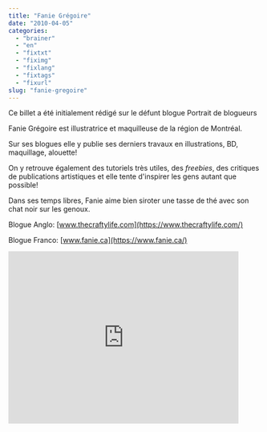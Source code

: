 ```yaml
---
title: "Fanie Grégoire"
date: "2010-04-05"
categories: 
  - "brainer"
  - "en"
  - "fixtxt"
  - "fiximg"
  - "fixlang"
  - "fixtags"
  - "fixurl"
slug: "fanie-gregoire"
---
```


Ce billet a été initialement rédigé sur le défunt blogue Portrait de blogueurs

Fanie Grégoire est illustratrice et maquilleuse de la région de Montréal.

Sur ses blogues elle y publie ses derniers travaux en illustrations, BD, maquillage, alouette!

On y retrouve également des tutoriels très utiles, des _freebies_, des critiques de publications artistiques et elle tente d'inspirer les gens autant que possible!

Dans ses temps libres, Fanie aime bien siroter une tasse de thé avec son chat noir sur les genoux.

Blogue Anglo: [www.thecraftylife.com](https://www.thecraftylife.com/)

Blogue Franco: [www.fanie.ca](https://www.fanie.ca/)

<iframe width="459" height="344" src="https://www.youtube.com/embed/QwDoVh7EIF4?feature=oembed" frameborder="0" allowfullscreen></iframe>
